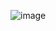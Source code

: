 ![image](https://user-images.githubusercontent.com/128143875/236618846-cd7b6fef-4582-4d3a-a8cc-75edf84cc33d.png)
